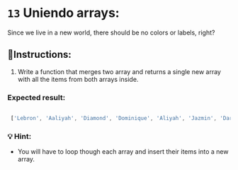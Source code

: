 # `13` Uniendo arrays:

Since we live in a new world, there should be no colors or labels, right?

## 📝Instructions:

1. Write a function that merges two array and returns a single new array with all the items from both arrays inside.

### Expected result:

```js

 ['Lebron', 'Aaliyah', 'Diamond', 'Dominique', 'Aliyah', 'Jazmin', 'Darnell', 'Lucas', 'Jake', 'Scott', 'Amy', 'Molly', 'Hannah', 'Lucas']
```

### 💡 Hint:

+ You will have to loop though each array and insert their items into a new array.
